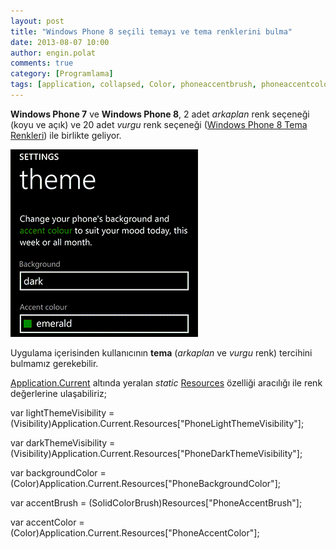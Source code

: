 ```yaml
---
layout: post
title: "Windows Phone 8 seçili temayı ve tema renklerini bulma"
date: 2013-08-07 10:00
author: engin.polat
comments: true
category: [Programlama]
tags: [application, collapsed, Color, phoneaccentbrush, phoneaccentcolor, phonebackgroundcolor, phonedarkthemevisibility, phonelightthemevisibility, resource, visibility, windows phone, windowsphone, wp7, wp8]
---
```

**Windows Phone 7** ve **Windows Phone 8**, 2 adet *arkaplan* renk seçeneği (koyu ve açık) ve 20 adet *vurgu* renk seçeneği (<a href="http://www.enginpolat.com/windows-phone-8-tema-renkleri/" title="Windows Phone 8 Tema Renkleri" target="_blank" rel="noopener">Windows Phone 8 Tema Renkleri</a>) ile birlikte geliyor.

![](/assets/uploads/2013/08/Theme-1.png)

Uygulama içerisinden kullanıcının **tema** (*arkaplan* ve *vurgu* renk) tercihini bulmamız gerekebilir.

<a href="http://msdn.microsoft.com/library/system.windows.application.current" title="Application.Current Property" target="_blank" rel="noopener">Application.Current</a> altında yeralan *static* <a href="http://msdn.microsoft.com/library/system.windows.application.resources" title="Application.Resources Property" target="_blank" rel="noopener">Resources</a> özelliği aracılığı ile renk değerlerine ulaşabiliriz;



var lightThemeVisibility = (Visibility)Application.Current.Resources["PhoneLightThemeVisibility"];

var darkThemeVisibility = (Visibility)Application.Current.Resources["PhoneDarkThemeVisibility"];

var backgroundColor = (Color)Application.Current.Resources["PhoneBackgroundColor"];

var accentBrush = (SolidColorBrush)Resources["PhoneAccentBrush"];

var accentColor = (Color)Application.Current.Resources["PhoneAccentColor"];


